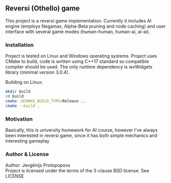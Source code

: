 ## Reversi (Othello) game

This project is a reversi game implementation. Currently it includes AI engine (employs Negamax, Alpha-Beta pruning and node caching) and user
interface with several game modes (human-human, human-ai, ai-ai).

### Installation
Project is tested on Linux and Windows operating systems. Project uses CMake to build, code is written using C++17 standard so compatible compiler should be used.
The only runtime dependency is wxWidgets library (minimal version 3.0.4).

Building on Linux:
```bash
mkdir build
cd build
cmake -DCMAKE_BUILD_TYPE=Release ..
cmake --build .
```

### Motivation
Basically, this is university homework for AI course, however I've always been interested in reversi game, since it has both 
simple mechanics and interesting gameplay

### Author & License
Author: Jevgēnijs Protopopovs \
Project is licensed under the terms of the 3-clause BSD license. See LICENSE
